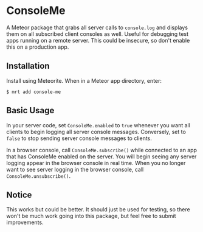 ConsoleMe
=========================

A Meteor package that grabs all server calls to `console.log` and displays them
on all subscribed client consoles as well. Useful for debugging test apps running on a
remote server. This could be insecure, so don't enable this on a production app.

## Installation

Install using Meteorite. When in a Meteor app directory, enter:

```
$ mrt add console-me
```

## Basic Usage

In your server code, set `ConsoleMe.enabled` to `true` whenever you want all
clients to begin logging all server console messages. Conversely, set to `false`
to stop sending server console messages to clients.

In a browser console, call `ConsoleMe.subscribe()` while connected to an app that
has ConsoleMe enabled on the server. You will begin seeing any server logging
appear in the browser console in real time. When you no longer want to see
server logging in the browser console, call `ConsoleMe.unsubscribe()`.

## Notice

This works but could be better. It should just be used for testing, so there
won't be much work going into this package, but feel free to submit improvements.